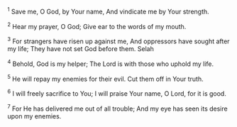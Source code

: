 <sup>1</sup> 
Save me, O God, by Your name, And vindicate me by Your strength. 

<sup>2</sup> 
Hear my prayer, O God; Give ear to the words of my mouth. 

<sup>3</sup> 
For strangers have risen up against me, And oppressors have sought after my life; They have not set God before them. Selah 

<sup>4</sup> 
Behold, God is my helper; The Lord is with those who uphold my life. 

<sup>5</sup> 
He will repay my enemies for their evil. Cut them off in Your truth. 

<sup>6</sup> 
I will freely sacrifice to You; I will praise Your name, O Lord, for it is good. 

<sup>7</sup> 
For He has delivered me out of all trouble; And my eye has seen its desire upon my enemies.
